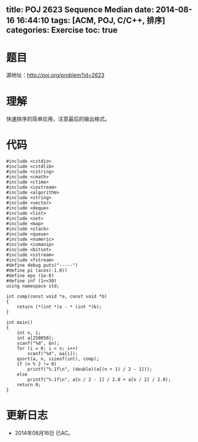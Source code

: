 title: POJ 2623 Sequence Median
date: 2014-08-16 16:44:10
tags: [ACM, POJ, C/C++, 排序]
categories: Exercise
toc: true
---
# 题目
源地址：http://poj.org/problem?id=2623

# 理解
快速排序的简单应用，注意最后的输出格式。

<!-- more -->

# 代码
```
#include <cstdio>
#include <cstdlib>
#include <cstring>
#include <cmath>
#include <ctime>
#include <iostream>
#include <algorithm>
#include <string>
#include <vector>
#include <deque>
#include <list>
#include <set>
#include <map>
#include <stack>
#include <queue>
#include <numeric>
#include <iomanip>
#include <bitset>
#include <sstream>
#include <fstream>
#define debug puts("-----")
#define pi (acos(-1.0))
#define eps (1e-8)
#define inf (1<<30)
using namespace std;

int comp(const void *a, const void *b)
{
    return (*(int *)a - * (int *)b);
}

int main()
{
    int n, i;
    int a[250050];
    scanf("%d", &n);
    for (i = 0; i < n; i++)
        scanf("%d", &a[i]);
    qsort(a, n, sizeof(int), comp);
    if (n % 2 != 0)
        printf("%.1f\n", (double)(a[(n + 1) / 2 - 1]));
    else
        printf("%.1f\n", a[n / 2 - 1] / 2.0 + a[n / 2] / 2.0);
    return 0;
}
```

# 更新日志
- 2014年08月16日 已AC。